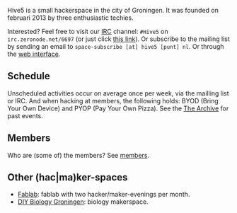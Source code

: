 Hive5 is a small hackerspace in the city of Groningen. It was founded on
februari 2013 by three enthusiastic techies.

Interested? Feel free to visit our [IRC][1] channel: `#Hive5` on
`irc.zeronode.net/6697` (or just click [this link][2]). Or subscribe to the
mailing list by sending an email to `space-subscribe [at] hive5 [punt] nl`.
Or through the [web interface][3].

[1]: http://www.irchelp.org/irchelp/irctutorial.html
[2]: irc://irc.zeronode.net:+6697/#Hive5
[3]: http://mail.hive5.nl/mailman/listinfo/space_hive5.nl


Schedule
--------

Unscheduled activities occur on average once per week, via the mailling list or
IRC. And when hacking at members, the following holds: BYOD (Bring Your Own Device)
and PYOP (Pay Your Own Pizza). See the [The Archive](./archive.html) for
past events.


Members
-------

Who are (some of) the members? See [members](/members.html).


Other (hac|ma)ker-spaces
------------------------

 - [Fablab](./misc/fablab.html): fablab with two hacker/maker-evenings per month.
 - [DIY Biology Groningen](misc/diybio.html): biology makerspace.
